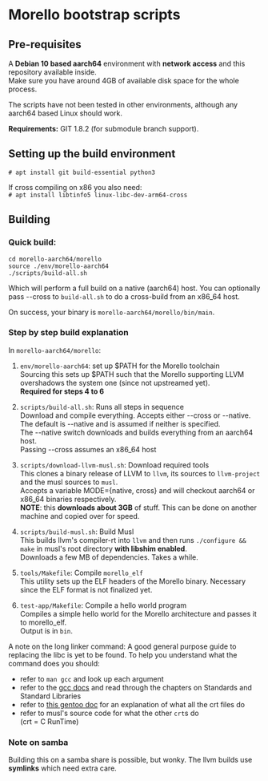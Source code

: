 # Morello bootstrap scripts

## Pre-requisites
A **Debian 10 based aarch64** environment with **network access** and this repository available inside.  
Make sure you have around 4GB of available disk space for the whole process.

The scripts have not been tested in other environments, although any aarch64 based Linux should work.

**Requirements:** GIT 1.8.2 (for submodule branch support).

## Setting up the build environment
`# apt install git build-essential python3`

If cross compiling on x86 you also need:  
`# apt install libtinfo5 linux-libc-dev-arm64-cross`

## Building
### Quick build:
```
cd morello-aarch64/morello
source ./env/morello-aarch64
./scripts/build-all.sh
```
Which will perform a full build on a native (aarch64) host. You can optionally pass --cross to `build-all.sh` to do a cross-build from an x86_64 host.

On success, your binary is `morello-aarch64/morello/bin/main`.

### Step by step build explanation
In `morello-aarch64/morello`:

1. `env/morello-aarch64`: set up $PATH for the Morello toolchain  
Sourcing this sets up $PATH such that the Morello supporting LLVM overshadows the system one (since not upstreamed yet).  
**Required for steps 4 to 6**  

1. `scripts/build-all.sh`: Runs all steps in sequence  
Download and compile everything.
Accepts either --cross or --native. The default is --native and is assumed if neither is specified.  
The --native switch downloads and builds everything from an aarch64 host.  
Passing --cross assumes an x86\_64 host

1. `scripts/download-llvm-musl.sh`: Download required tools  
This clones a binary release of LLVM to `llvm`, its sources to `llvm-project` and the musl sources to `musl`.  
Accepts a variable MODE={native, cross} and will checkout aarch64 or x86\_64 binaries respectively.  
**NOTE**: this **downloads about 3GB** of stuff. This can be done on another machine and copied over for speed.  

1. `scripts/build-musl.sh`: Build Musl  
This builds llvm's compiler-rt into `llvm` and then runs `./configure && make` in musl's root directory **with libshim enabled**.  
Downloads a few MB of dependencies. Takes a while.  

1. `tools/Makefile`: Compile `morello_elf`  
This utility sets up the ELF headers of the Morello binary. Necessary since the ELF format is not finalized yet.  

1. `test-app/Makefile`: Compile a hello world program  
Compiles a simple hello world for the Morello architecture and passes it to morello\_elf.  
Output is in `bin`.  

A note on the long linker command: A good general purpose guide to replacing the libc is yet to be found. To help you understand what the command does you should:

* refer to `man gcc` and look up each argument  
* refer to the [gcc docs](https://gcc.gnu.org/onlinedocs/gcc/) and read through the chapters on Standards and Standard Libraries  
* refer to [this gentoo doc](https://dev.gentoo.org/~vapier/crt.txt) for an explanation of what all the crt files do  
* refer to musl's source code for what the other `crt`s do  
(crt = C RunTime)  

### Note on samba
Building this on a samba share is possible, but wonky. The llvm builds use **symlinks** which need extra care.

